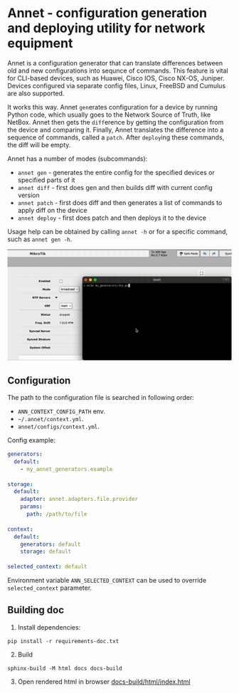 # Annet - configuration generation and deploying utility for network equipment

Annet is a configuration generator that can translate differences between old and new configurations into sequnce of commands. This feature is vital for CLI-based devices, such as Huawei, Cisco IOS, Cisco NX-OS, Juniper. Devices configured via separate config files, Linux, FreeBSD and Cumulus are also supported.

It works this way. Annet `gen`erates configuration for a device by running Python code, which usually goes to the Network Source of Truth, like NetBox. Annet then gets the `diff`erence by getting the configuration from the device and comparing it. Finally, Annet translates the difference into a sequence of commands, called a `patch`. After `deploy`ing these commands, the diff will be empty.

Annet has a number of modes (subcommands):

- ```annet gen``` - generates the entire config for the specified devices or specified parts of it
- ```annet diff``` - first does gen and then builds diff with current config version
- ```annet patch``` - first does diff and then generates a list of commands to apply diff on the device
- ```annet deploy``` - first does patch and then deploys it to the device

Usage help can be obtained by calling ```annet -h``` or for a specific command, such as ```annet gen -h```.

<img src="https://github.com/annetutil/annet/blob/main/docs/_static/annet_demo.gif?raw=true" width="800" />

## Configuration

The path to the configuration file is searched in following order:
- `ANN_CONTEXT_CONFIG_PATH` env.
- `~/.annet/context.yml`.
- `annet/configs/context.yml`.

Config example:

```yaml
generators:
  default:
    - my_annet_generators.example

storage:
  default:
    adapter: annet.adapters.file.provider
    params:
      path: /path/to/file

context:
  default:
    generators: default
    storage: default

selected_context: default
```

Environment variable `ANN_SELECTED_CONTEXT` can be used to override `selected_context` parameter.

## Building doc

1. Install dependencies:

```shell
pip install -r requirements-doc.txt
```

2. Build

```shell
sphinx-build -M html docs docs-build
```

3. Open rendered html in browser [docs-build/html/index.html](docs-build/html/index.html)